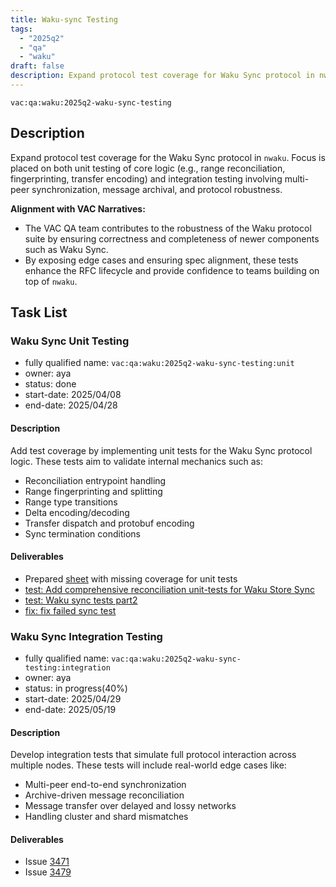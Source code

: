 ```yaml
---
title: Waku-sync Testing
tags:
  - "2025q2"
  - "qa"
  - "waku"
draft: false
description: Expand protocol test coverage for Waku Sync protocol in nwaku
---
```


`vac:qa:waku:2025q2-waku-sync-testing`

## Description

Expand protocol test coverage for the Waku Sync protocol in `nwaku`. 
Focus is placed on both unit testing of core logic (e.g., range reconciliation, fingerprinting, transfer encoding) 
and integration testing involving multi-peer synchronization, message archival, and protocol robustness.

**Alignment with VAC Narratives:**

* The VAC QA team contributes to the robustness of the Waku protocol suite
  by ensuring correctness and completeness of newer components such as Waku Sync.
* By exposing edge cases and ensuring spec alignment,
  these tests enhance the RFC lifecycle and provide confidence to teams building on top of `nwaku`.

## Task List

### Waku Sync Unit Testing

* fully qualified name: `vac:qa:waku:2025q2-waku-sync-testing:unit`
* owner: aya
* status: done
* start-date: 2025/04/08
* end-date: 2025/04/28

#### Description

Add test coverage by implementing unit tests for the Waku Sync protocol logic. 
These tests aim to validate internal mechanics such as:

- Reconciliation entrypoint handling
- Range fingerprinting and splitting
- Range type transitions
- Delta encoding/decoding
- Transfer dispatch and protobuf encoding
- Sync termination conditions

#### Deliverables
- Prepared [sheet](https://docs.google.com/spreadsheets/d/1Qj5LMyWR-ILA2wqd4eGe7j_V311QonZJ0LqnaWAJxMM/edit?gid=293767216#gid=293767216)  with missing coverage for unit tests  
- [test: Add comprehensive reconciliation unit-tests for Waku Store Sync](https://github.com/waku-org/nwaku/pull/3388)
- [test: Waku sync tests part2](https://github.com/waku-org/nwaku/pull/3397)
- [fix: fix failed sync test](https://github.com/waku-org/nwaku/pull/3464)

### Waku Sync Integration Testing

* fully qualified name: `vac:qa:waku:2025q2-waku-sync-testing:integration`
* owner: aya
* status: in progress(40%)
* start-date: 2025/04/29
* end-date: 2025/05/19

#### Description

Develop integration tests that simulate full protocol interaction across multiple nodes. 
These tests will include real-world edge cases like:

- Multi-peer end-to-end synchronization
- Archive-driven message reconciliation
- Message transfer over delayed and lossy networks
- Handling cluster and shard mismatches

#### Deliverables
- Issue [3471](https://github.com/waku-org/nwaku/issues/3471)
- Issue [3479](https://github.com/waku-org/nwaku/issues/3479)
